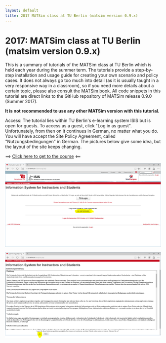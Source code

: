 ```yaml
---
layout: default
title: 2017 MATSim class at TU Berlin (matsim version 0.9.x)
---
```



# 2017: MATSim class at TU Berlin (matsim version 0.9.x)

This is a summary of tutorials of the MATSim class at TU Berlin which is held 
each year during the summer term. The tutorials provide a step-by-step 
installation and usage guide for creating your own scenario and policy cases. 
It does not always go too much into detail (as it is usually taught in a 
very responsive way in a classroom), so if you need more details about a 
certain topic, please also consult the [MATSim book](/the-book). All code 
snippets in this tutorial are direct links to the GitHub repository 
of MATSim release 0.9.0 (Summer 2017).

**It is not recommended to use any other MATSim version with this tutorial.**

Access: The tutorial lies within TU Berlin's e-learning system ISIS
but is open for guests.  To access as a guest, click "Log in as
guest".  Unfortunately, from then on it continues in German, no matter
what you do.  You will have accept the Site Policy Agreement, called
"Nutzungsbedingungen" in German.  The pictures below give some idea,
but the layout of the site keeps changing.

==> [Click here to get to the course](https://isis.tu-berlin.de/course/view.php?id=10914?lang=en) <==

![click "Als Gast"](/content/images/isisguest.png)

![accept terms and conditions](/content/images/isisguest2.png)

